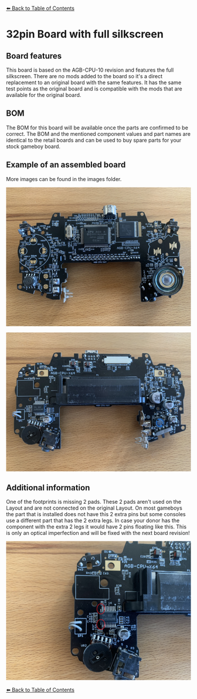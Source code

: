 [:arrow_left: Back to Table of Contents](/README.md)

# 32pin Board with full silkscreen
## Board features
This board is based on the AGB-CPU-10 revision and features the full silkscreen.
There are no mods added to the board so it's a direct replacement to an original board with the same features.
It has the same test points as the original board and is compatible with the mods that are available for the original board.

## BOM
The BOM for this board will be available once the parts are confirmed to be correct. The BOM and the mentioned component values and part names are identical to the retail boards and can be used to buy spare parts for your stock gameboy board.

## Example of an assembled board
More images can be found in the images folder.

![](/Advance/32pin_with_silkscreen/Images/IMG_9723.jpg) 

![](/Advance/32pin_with_silkscreen/Images/IMG_9724.jpg) 

## Additional information
One of the footprints is missing 2 pads. These 2 pads aren't used on the Layout and are not connected on the original Layout.
On most gameboys the part that is installed does not have this 2 extra pins but some consoles use a different part that has the 2 extra legs.
In case your donor has the component with the extra 2 legs it would have 2 pins floating like this. This is only an optical imperfection and will be fixed with the next board revision!

![](/Advance/32pin_with_silkscreen/Images/IMG_9725.jpg)

[:arrow_left: Back to Table of Contents](/README.md)
